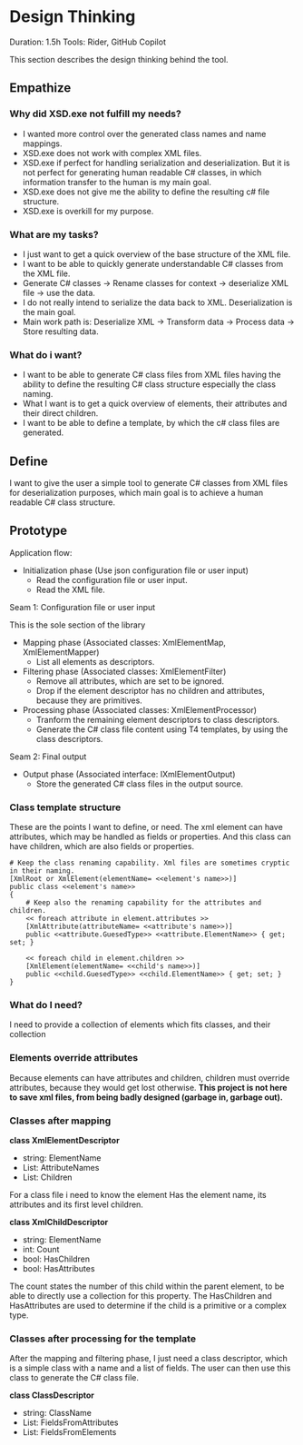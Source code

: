 ﻿# Design Thinking

Duration: 1.5h
Tools: Rider, GitHub Copilot

This section describes the design thinking behind the tool.

## Empathize

### Why did XSD.exe not fulfill my needs?

- I wanted more control over the generated class names and name mappings.
- XSD.exe does not work with complex XML files.
- XSD.exe if perfect for handling serialization and deserialization.
  But it is not perfect for generating human readable C# classes,
  in which information transfer to the human is my main goal.
- XSD.exe does not give me the ability to define the resulting c# file structure.
- XSD.exe is overkill for my purpose.

### What are my tasks?

- I just want to get a quick overview of the base structure of the XML file.
- I want to be able to quickly generate understandable C# classes from the XML file.
- Generate C# classes -> Rename classes for context -> deserialize XML file -> use the data.
- I do not really intend to serialize the data back to XML. Deserialization is the main goal.
- Main work path is: Deserialize XML -> Transform data -> Process data -> Store resulting data.

### What do i want?

- I want to be able to generate C# class files from XML files having the ability to define the resulting C# class
  structure especially the class naming.
- What I want is to get a quick overview of elements, their attributes and their direct children.
- I want to be able to define a template, by which the c# class files are generated.

## Define

I want to give the user a simple tool to generate C# classes from XML files for deserialization purposes, which
main goal is to achieve a human readable C# class structure.

## Prototype

Application flow:

- Initialization phase (Use json configuration file or user input)
    - Read the configuration file or user input.
    - Read the XML file.

Seam 1: Configuration file or user input

This is the sole section of the library

- Mapping phase (Associated classes: XmlElementMap, XmlElementMapper)
    - List all elements as descriptors.
- Filtering phase (Associated classes: XmlElementFilter)
    - Remove all attributes, which are set to be ignored.
    - Drop if the element descriptor has no children and attributes, because they are primitives.
- Processing phase (Associated classes: XmlElementProcessor)
    - Tranform the remaining element descriptors to class descriptors.
    - Generate the C# class file content using T4 templates, by using the class descriptors.

Seam 2: Final output

- Output phase (Associated interface: IXmlElementOutput)
    - Store the generated C# class files in the output source.

### Class template structure

These are the points I want to define, or need.
The xml element can have attributes, which may be handled as fields or properties.
And this class can have children, which are also fields or properties.

````
# Keep the class renaming capability. Xml files are sometimes cryptic in their naming.
[XmlRoot or XmlElement(elementName= <<element's name>>)]
public class <<element's name>>
{
    # Keep also the renaming capability for the attributes and children.
    << foreach attribute in element.attributes >>
    [XmlAttribute(attributeName= <<attribute's name>>)]
    public <<attribute.GuesedType>> <<attribute.ElementName>> { get; set; }
    
    << foreach child in element.children >>
    [XmlElement(elementName= <<child's name>>)]
    public <<child.GuesedType>> <<child.ElementName>> { get; set; }
}
````
### What do I need?

I need to provide a collection of elements which fits classes, and their collection

### Elements override attributes

Because elements can have attributes and children, children must override attributes,
because they would get lost otherwise. **This project is not here to save xml files,
from being badly designed (garbage in, garbage out).**


### Classes after mapping

**class XmlElementDescriptor**
+ string: ElementName
+ List<string>: AttributeNames
+ List<XmlChildDescriptor>: Children

For a class file i need to know the element
Has the element name, its attributes and its first level children.


**class XmlChildDescriptor**
+ string: ElementName
+ int: Count
+ bool: HasChildren
+ bool: HasAttributes

The count states the number of this child within the parent element, to be able to directly
use a collection for this property. The HasChildren and HasAttributes are used to determine
if the child is a primitive or a complex type.

### Classes after processing for the template

After the mapping and filtering phase, I just need a class descriptor, which is a simple class
with a name and a list of fields. The user can then use this class to generate the C# class file.

**class ClassDescriptor**
+ string: ClassName            
+ List<ClassAttributeField>: FieldsFromAttributes
+ List<ClassElementField>: FieldsFromElements
